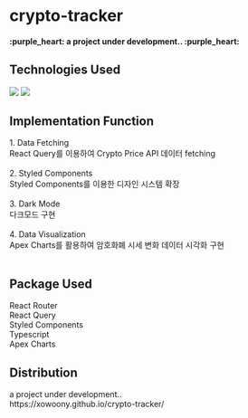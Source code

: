 # crypto-tracker

<h4>:purple_heart:  a project under development..  :purple_heart:</h4>
<h2>Technologies Used</h2>
<img src="https://img.shields.io/badge/React-61DAFB?style=flat&logo=React&logoColor=white"/>
<img src="https://img.shields.io/badge/Typescript-61DAFB?style=flat&logo=Typescript&logoColor=white"/>




<h2>Implementation Function</h2>
1. Data Fetching
<br>
React Query를 이용하여 Crypto Price API 데이터 fetching
<br>
<br>
2. Styled Components
<br>
Styled Components를 이용한 디자인 시스템 확장
<br>
<br>
3. Dark Mode
<br>
다크모드 구현
<br>
<br>
4. Data Visualization
<br>
Apex Charts를 활용하여 암호화폐 시세 변화 데이터 시각화 구현
<br><br>



<h2>Package Used</h2>
React Router
<br>
React Query
<br>
Styled Components
<br>
Typescript
<br>
Apex Charts
<br>


<h2>Distribution</h2>
a project under development..
<br>
https://xowoony.github.io/crypto-tracker/
